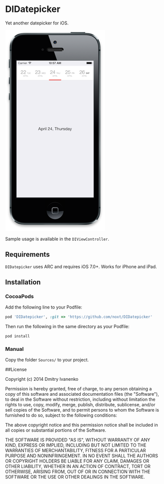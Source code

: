 DIDatepicker
============

Yet another datepicker for iOS.

![demo](screenshots/screenshot.png)

Sample usage is available in the `DIViewController`.

## Requirements

`DIDatepicker` uses ARC and requires iOS 7.0+. Works for iPhone and iPad.

## Installation

### CocoaPods

Add the following line to your Podfile:

```ruby
pod 'DIDatepicker', :git => 'https://github.com/noxt/DIDatepicker'
```

Then run the following in the same directory as your Podfile:
```ruby
pod install
```

### Manual

Copy the folder `Sources/` to your project.


##License

Copyright (c) 2014 Dmitry Ivanenko 

Permission is hereby granted, free of charge, to any person obtaining
a copy of this software and associated documentation files (the
"Software"), to deal in the Software without restriction, including
without limitation the rights to use, copy, modify, merge, publish,
distribute, sublicense, and/or sell copies of the Software, and to
permit persons to whom the Software is furnished to do so, subject to
the following conditions:

The above copyright notice and this permission notice shall be
included in all copies or substantial portions of the Software.

THE SOFTWARE IS PROVIDED "AS IS", WITHOUT WARRANTY OF ANY KIND,
EXPRESS OR IMPLIED, INCLUDING BUT NOT LIMITED TO THE WARRANTIES OF
MERCHANTABILITY, FITNESS FOR A PARTICULAR PURPOSE AND
NONINFRINGEMENT. IN NO EVENT SHALL THE AUTHORS OR COPYRIGHT HOLDERS BE
LIABLE FOR ANY CLAIM, DAMAGES OR OTHER LIABILITY, WHETHER IN AN ACTION
OF CONTRACT, TORT OR OTHERWISE, ARISING FROM, OUT OF OR IN CONNECTION
WITH THE SOFTWARE OR THE USE OR OTHER DEALINGS IN THE SOFTWARE.
